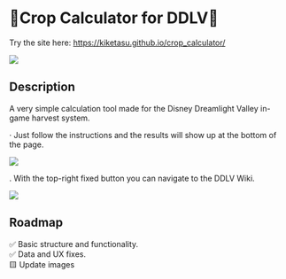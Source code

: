 # 🌱Crop Calculator for DDLV🌱
Try the site here:  https://kiketasu.github.io/crop_calculator/


![](https://i.ibb.co/qgmGRZn/img1.png) <br>

## Description

A very simple calculation tool made for the Disney Dreamlight Valley in-game harvest system.

· Just follow the instructions and the results will show up at the bottom of the page. <br>

![](https://i.ibb.co/9Z1C1K1/img1.png)

. With the top-right fixed button you can navigate to the DDLV Wiki. <br>

![](https://i.ibb.co/jgg6p78/img4.png)

## Roadmap

✅ Basic structure and functionality. <br>
✅ Data and UX fixes. <br>
🟨 Update images








